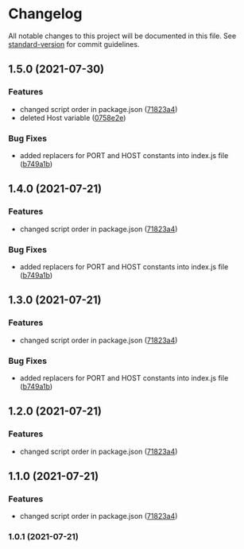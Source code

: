 # Changelog

All notable changes to this project will be documented in this file. See [standard-version](https://github.com/conventional-changelog/standard-version) for commit guidelines.

## 1.5.0 (2021-07-30)


### Features

* changed script order in package.json ([71823a4](https://github.com/oh1omon/chapter-navigation-server/commit/71823a48572596cb6cc0f98174c955bfcc546fc7))
* deleted Host variable ([0758e2e](https://github.com/oh1omon/chapter-navigation-server/commit/0758e2e8af14860fb3edf941f12b9751dd6960bf))


### Bug Fixes

* added replacers for PORT and HOST constants into index.js file ([b749a1b](https://github.com/oh1omon/chapter-navigation-server/commit/b749a1b112dcb1df0bbe9b949fc7ba427e2de280))

## 1.4.0 (2021-07-21)


### Features

* changed script order in package.json ([71823a4](https://github.com/oh1omon/chapter-navigation-server/commit/71823a48572596cb6cc0f98174c955bfcc546fc7))


### Bug Fixes

* added replacers for PORT and HOST constants into index.js file ([b749a1b](https://github.com/oh1omon/chapter-navigation-server/commit/b749a1b112dcb1df0bbe9b949fc7ba427e2de280))

## 1.3.0 (2021-07-21)


### Features

* changed script order in package.json ([71823a4](https://github.com/oh1omon/chapter-navigation-server/commit/71823a48572596cb6cc0f98174c955bfcc546fc7))


### Bug Fixes

* added replacers for PORT and HOST constants into index.js file ([b749a1b](https://github.com/oh1omon/chapter-navigation-server/commit/b749a1b112dcb1df0bbe9b949fc7ba427e2de280))

## 1.2.0 (2021-07-21)


### Features

* changed script order in package.json ([71823a4](https://github.com/oh1omon/chapter-navigation-server/commit/71823a48572596cb6cc0f98174c955bfcc546fc7))

## 1.1.0 (2021-07-21)


### Features

* changed script order in package.json ([71823a4](https://github.com/oh1omon/chapter-navigation-server/commit/71823a48572596cb6cc0f98174c955bfcc546fc7))

### 1.0.1 (2021-07-21)
